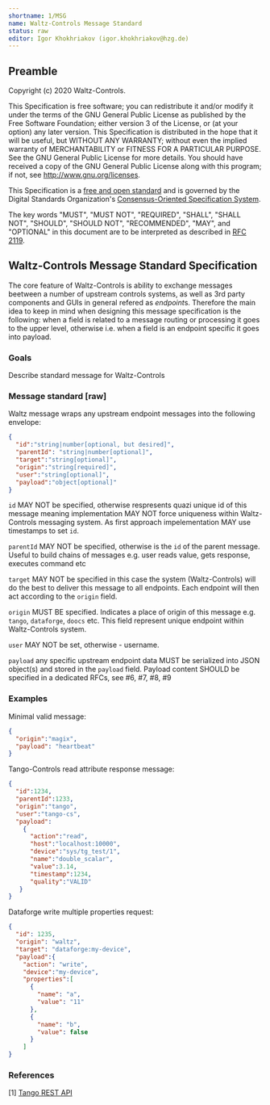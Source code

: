```yaml
---
shortname: 1/MSG
name: Waltz-Controls Message Standard
status: raw
editor: Igor Khokhriakov (igor.khokhriakov@hzg.de)
---
```


## Preamble

Copyright (c) 2020 Waltz-Controls.

This Specification is free software; you can redistribute it and/or modify it under the terms of the GNU General Public License as published by the Free Software Foundation; either version 3 of the License, or (at your option) any later version. This Specification is distributed in the hope that it will be useful, but WITHOUT ANY WARRANTY; without even the implied warranty of MERCHANTABILITY or FITNESS FOR A PARTICULAR PURPOSE. See the GNU General Public License for more details. You should have received a copy of the GNU General Public License along with this program; if not, see <http://www.gnu.org/licenses>.

This Specification is a [free and open standard](http://www.digistan.org/open-standard:definition) and is governed by the Digital Standards Organization's [Consensus-Oriented Specification System](http://www.digistan.org/spec:1/COSS).

The key words "MUST", "MUST NOT", "REQUIRED", "SHALL", "SHALL NOT", "SHOULD", "SHOULD NOT", "RECOMMENDED", "MAY", and "OPTIONAL" in this document are to be interpreted as described in [RFC 2119](http://tools.ietf.org/html/rfc2119).

## Waltz-Controls Message Standard Specification

The core feature of Waltz-Controls is ability to exchange messages beetween a number of upstream controls systems, as well as 3rd party components and GUIs in general refered as *endpoint*s. Therefore the main idea to keep in mind when designing this message specification is the following: when a field is related to a message routing or processing it goes to the upper level, otherwise i.e. when a field is an endpoint specific it goes into payload.


### Goals

Describe standard message for Waltz-Controls

### Message standard [raw]

Waltz message wraps any upstream endpoint messages into the following envelope:

```json
{
  "id":"string|number[optional, but desired]",
  "parentId": "string|number[optional]",
  "target":"string[optional]",
  "origin":"string[required]",
  "user":"string[optional]",
  "payload":"object[optional]"
}
```

`id` MAY NOT be specified, otherwise respresents quazi unique id of this message meaning implementation MAY NOT force uniqueness within Waltz-Controls messaging system. As first approach impelementation MAY use timestamps to set `id`.

`parentId` MAY NOT be specified, otherwise is the `id` of the parent message. Useful to build chains of messages e.g. user reads value, gets response, executes command etc

`target` MAY NOT be specified in this case the system (Waltz-Controls) will do the best to deliver this message to all endpoints. Each endpoint will then act according to  the `origin` field.

`origin` MUST BE specified. Indicates a place of origin of this message e.g. `tango`, `dataforge`, `doocs` etc. This field represent unique endpoint within Waltz-Controls system.

`user` MAY NOT be set, otherwise - username.

`payload` any specific upstream endpoint data MUST be serialized into JSON object(s) and stored in the `payload` field. Payload content SHOULD be specified in a dedicated RFCs, see #6, #7, #8, #9


### Examples

Minimal valid message:

```json
{
  "origin":"magix",
  "payload": "heartbeat"
}
```

Tango-Controls read attribute response message:

```json
{
  "id":1234,
  "parentId":1233,
  "origin":"tango",
  "user":"tango-cs",
  "payload":
    {
      "action":"read",
      "host":"localhost:10000",
      "device":"sys/tg_test/1",
      "name":"double_scalar",
      "value":3.14,
      "timestamp":1234,
      "quality":"VALID"
   }
}
```

Dataforge write multiple properties request:

```json
{
  "id": 1235,
  "origin": "waltz",
  "target": "dataforge:my-device",
  "payload":{
    "action": "write",
    "device":"my-device",
    "properties":[
      {
        "name": "a",
        "value": "11"
      },
      {
        "name": "b",
        "value": false
      }
    ]
}
```

### References

[1] [Tango REST API](https://github.com/tango-controls/rest-api)
